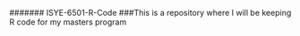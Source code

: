 ####### ISYE-6501-R-Code
###This is a repository where I will be keeping R code for my masters program
